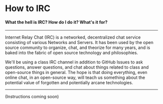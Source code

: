 # How to IRC
#### What the hell is IRC? How do I do it? What's it for?
---

Internet Relay Chat (IRC) is a networked, decentralized chat service consisting of various Networks and Servers. It has been used by the open source community to organize, chat, and theorize for many years, and is baked into the fabric of open source technology and philosophies.

We'll be using a class IRC channel in addition to GitHub Issues to ask questions, answer questions, and chat about things related to class and open-source things in general. The hope is that doing everything, even online chat, in an open-source way, will teach us something about the potential value of forgotten and potentially arcane technologies.

---

(Instructions coming soon)
